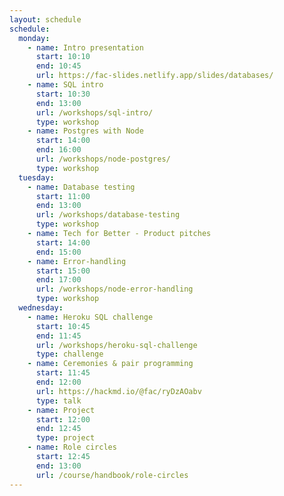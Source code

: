 ```yaml
---
layout: schedule
schedule:
  monday:
    - name: Intro presentation
      start: 10:10
      end: 10:45
      url: https://fac-slides.netlify.app/slides/databases/
    - name: SQL intro
      start: 10:30
      end: 13:00
      url: /workshops/sql-intro/
      type: workshop
    - name: Postgres with Node
      start: 14:00
      end: 16:00
      url: /workshops/node-postgres/
      type: workshop
  tuesday:
    - name: Database testing
      start: 11:00
      end: 13:00
      url: /workshops/database-testing
      type: workshop
    - name: Tech for Better - Product pitches
      start: 14:00
      end: 15:00
    - name: Error-handling
      start: 15:00
      end: 17:00
      url: /workshops/node-error-handling
      type: workshop
  wednesday:
    - name: Heroku SQL challenge
      start: 10:45
      end: 11:45
      url: /workshops/heroku-sql-challenge
      type: challenge
    - name: Ceremonies & pair programming
      start: 11:45
      end: 12:00
      url: https://hackmd.io/@fac/ryDzAOabv
      type: talk
    - name: Project
      start: 12:00
      end: 12:45
      type: project
    - name: Role circles
      start: 12:45
      end: 13:00
      url: /course/handbook/role-circles
---
```

